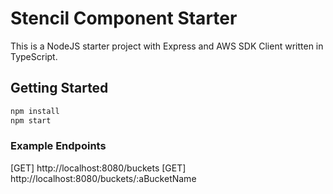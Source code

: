 # Stencil Component Starter

This is a NodeJS starter project with Express and AWS SDK Client written in TypeScript.

## Getting Started

```bash
npm install
npm start
```

### Example Endpoints 

[GET] http://localhost:8080/buckets
[GET] http://localhost:8080/buckets/:aBucketName

